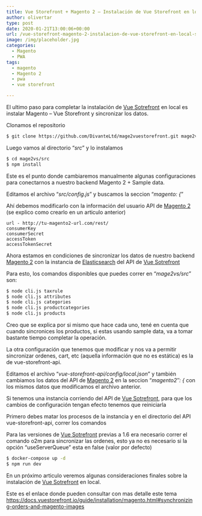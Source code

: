```yaml
---
title: Vue Storefront + Magento 2 – Instalación de Vue Storefront en local – segunda parte
author: olivertar
type: post
date: 2020-01-21T13:00:06+00:00
url: /vue-storefront-magento-2-instalacion-de-vue-storefront-en-local-segunda-parte/
image: /img/placeholder.jpg
categories:
  - Magento
  - PWA
tags:
  - magento
  - Magento 2
  - pwa
  - vue storefront

---
```

El ultimo paso para completar la instalación de [Vue Sotrefront](https://www.vuestorefront.io) en local es instalar Magento – Vue Storefront y sincronizar los datos.

Clonamos el repositorio

```bash
$ git clone https://github.com/DivanteLtd/mage2vuestorefront.git mage2vs
```

Luego vamos al directorio &#8220;_src_&#8221; y lo instalamos

```bash
$ cd mage2vs/src
$ npm install
```

Este es el punto donde cambiaremos manualmente algunas configuraciones para conectarnos a nuestro backend Magento 2 + Sample data.

Editamos el archivo &#8220;_src/config.js_&#8221; y buscamos la seccion “_magento: {_”

Ahí debemos modificarlo con la información del usuario API de [Magento 2](https://magento.com/) (se explico como crearlo en un articulo anterior)

```
url - http://tu-magento2-url.com/rest/
consumerKey
consumerSecret
accessToken
accessTokenSecret
```

Ahora estamos en condiciones de sincronizar los datos de nuestro backend [Magento 2](https://magento.com/) con la instancia de [Elasticsearch](https://www.elastic.co/) del API de [Vue Sotrefront](https://www.vuestorefront.io)

Para esto, los comandos disponibles que puedes correr en &#8220;_mage2vs/src_&#8221; son:

```bash
$ node cli.js taxrule
$ node cli.js attributes
$ node cli.js categories
$ node cli.js productcategories
$ node cli.js products
```

Creo que se explica por si mismo que hace cada uno, tené en cuenta que cuando sincronices los productos, si estas usando sample data, va a tomar bastante tiempo completar la operación. 

La otra configuración que tenemos que modificar y nos va a permitir sincronizar ordenes, cart, etc (aquella información que no es estática) es la de vue-storefront-api.

Editamos el archivo “_vue-storefront-api/config/local.json_” y también cambiamos los datos del API de [Magento 2](https://magento.com/) en la seccion &#8220;_magento2&#8243;: {_ con los mismos datos que modificamos el archivo anterior.

Si tenemos una instancia corriendo del API de [Vue Sotrefront](https://www.vuestorefront.io), para que los cambios de configuración tengan efecto tenemos que reiniciarla

Primero debes matar los procesos de la instancia y en el directorio del API vue-storefront-api, correr los comandos

Para las versiones de [Vue Sotrefront](https://www.vuestorefront.io) previas a 1.6 era necesario correr el comando o2m para sincronizar las ordenes, esto ya no es necesario si la opción &#8220;useServerQueue&#8221; esta en false (valor por defecto)

```bash
$ docker-compose up -d
$ npm run dev
```

En un próximo articulo veremos algunas consideraciones finales sobre la instalación de [Vue Sotrefront](https://www.vuestorefront.io) en local.

Este es el enlace donde pueden consultar con mas detalle este tema https://docs.vuestorefront.io/guide/installation/magento.html#synchronizing-orders-and-magento-images